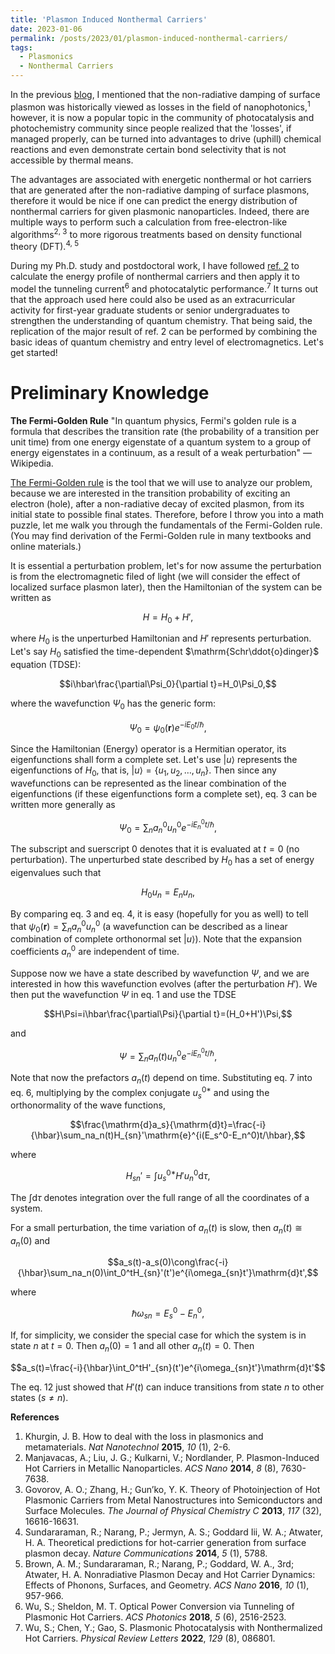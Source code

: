 ```yaml
---
title: 'Plasmon Induced Nonthermal Carriers'
date: 2023-01-06
permalink: /posts/2023/01/plasmon-induced-nonthermal-carriers/
tags:
  - Plasmonics
  - Nonthermal Carriers
---
```


In the previous [blog](https://shengxiangwuplasmonic.github.io/posts/2022/09/what-is-plasmonic-nanostructure/), I mentioned that the non-radiative damping of surface plasmon was historically viewed as losses in the field of nanophotonics,<sup>1</sup> however, it is now a popular topic in the community of photocatalysis and photochemistry community since people realized that the 'losses', if managed properly, can be turned into advantages to drive (uphill) chemical reactions and even demonstrate certain bond selectivity that is not accessible by thermal means. 

The advantages are associated with energetic nonthermal or hot carriers that are generated after the non-radiative damping of surface plasmons, therefore it would be nice if one can predict the energy distribution of nonthermal carriers for given plasmonic nanoparticles. Indeed, there are multiple ways to perform such a calculation from free-electron-like algorithms<sup>2, 3</sup> to more rigorous treatments based on density functional theory (DFT).<sup>4, 5</sup> 

During my Ph.D. study and postdoctoral work, I have followed [ref. 2](https://pubs.acs.org/doi/10.1021/nn502445f) to calculate the energy profile of nonthermal carriers and then apply it to model the tunneling current<sup>6</sup> and photocatalytic performance.<sup>7</sup> It turns out that the approach used here could also be used as an extracurricular activity for first-year graduate students or senior undergraduates to strengthen the understanding of quantum chemistry. That being said, the replication of the major result of ref. 2 can be performed by combining the basic ideas of quantum chemistry and entry level of electromagnetics. Let's get started!

Preliminary Knowledge
======
**The Fermi-Golden Rule**
"In quantum physics, Fermi's golden rule is a formula that describes the transition rate (the probability of a transition per unit time) from one energy eigenstate of a quantum system to a group of energy eigenstates in a continuum, as a result of a weak perturbation" — Wikipedia.

[The Fermi-Golden rule](https://en.wikipedia.org/wiki/Fermi%27s_golden_rule) is the tool that we will use to analyze our problem, because we are interested in the transition probability of exciting an electron (hole), after a non-radiative decay of excited plasmon, from its initial state to possible final states. Therefore, before I throw you into a math puzzle, let me walk you through the fundamentals of the Fermi-Golden rule. (You may find derivation of the Fermi-Golden rule in many textbooks and online materials.)

It is essential a perturbation problem, let's for now assume the perturbation is from the electromagnetic filed of light (we will consider the effect of localized surface plasmon later), then the Hamiltonian of the system can be written as

$$H=H_0+H',$$

where $H_0$ is the unperturbed Hamiltonian and $H'$ represents perturbation. Let's say $H_0$ satisfied the time-dependent $\mathrm{Schr\ddot{o}dinger}$ equation (TDSE):

$$i\hbar\frac{\partial\Psi_0}{\partial t}=H_0\Psi_0,$$

where the wavefunction $\Psi_0$ has the generic form:

$$\Psi_0=\psi_0(\mathbf{r})e^{-iE_0t/\hbar},$$

Since the Hamiltonian (Energy) operator is a Hermitian operator, its eigenfunctions shall form a complete set. Let's use $|u\rangle$ represents the eigenfunctions of $H_0$, that is, $|u\rangle=\{u_1,u_2,\dots,u_n\}$. Then since any wavefunctions can be represented as the linear combination of the eigenfunctions (if these eigenfunctions form a complete set), eq. 3 can be written more generally as

$$\Psi_0=\sum_na_n^0u_n^0e^{-iE_n^0t/\hbar},$$

The subscript and suerscript $0$ denotes that it is evaluated at $t=0$ (no perturbation).
The unperturbed state described by $H_0$ has a set of energy eigenvalues such that

$$H_0u_n=E_nu_n,$$

By comparing eq. 3 and eq. 4, it is easy (hopefully for you as well) to tell that $\psi_0(\mathbf{r})=\sum_na_n^0u_n^0$ (a wavefunction can be described as a linear combination of complete orthonormal set $|u\rangle$). Note that the expansion coefficients $a_n^0$ are independent of time.

Suppose now we have a state described by wavefunction $\Psi$, and we are interested in how this wavefunction evolves (after the perturbation $H'$). We then put the wavefunction $\Psi$ in eq. 1 and use the TDSE

$$H\Psi=i\hbar\frac{\partial\Psi}{\partial t}=(H_0+H')\Psi,$$

and

$$\Psi=\sum_na_n(t)u_n^0e^{-iE_n^0t/\hbar},$$

Note that now the prefactors $a_n(t)$ depend on time.
Substituting eq. 7 into eq. 6, multiplying by the complex conjugate $u_s^{0*}$ and using the orthonormality of the wave functions,


$$\frac{\mathrm{d}a_s}{\mathrm{d}t}=\frac{-i}{\hbar}\sum_na_n(t)H_{sn}'\mathrm{e}^{i(E_s^0-E_n^0)t/\hbar},$$

where

$$H_{sn}'=\int u_s^{0*}H'u_n^0\mathrm{d}\tau,$$


The $\int\mathrm{d}\tau$ denotes integration over the full range of all the coordinates of a system.

For a small perturbation, the time variation of $a_n(t)$ is slow, then $a_n(t)\cong a_n(0)$ and

$$a_s(t)-a_s(0)\cong\frac{-i}{\hbar}\sum_na_n(0)\int_0^tH_{sn}'(t')e^{i\omega_{sn}t'}\mathrm{d}t',$$

where 

$$\hbar\omega_{sn}=E_s^0-E_n^0,$$

If, for simplicity, we consider the special case for which the system is in state $n$ at $t=0$. Then $a_n(0)=1$ and all other $a_n(t)=0$. Then

$$a_s(t)=\frac{-i}{\hbar}\int_0^tH'_{sn}(t')e^{i\omega_{sn}t'}\mathrm{d}t'$$

The eq. 12 just showed that $H'(t)$ can induce transitions from state $n$ to other states ($s\neq n$).


**References**
1. Khurgin, J. B. How to deal with the loss in plasmonics and metamaterials. *Nat Nanotechnol* **2015**, *10* (1), 2-6.
2. Manjavacas, A.; Liu, J. G.; Kulkarni, V.; Nordlander, P. Plasmon-Induced Hot Carriers in Metallic Nanoparticles. *ACS Nano* **2014**, *8* (8), 7630-7638.
3. Govorov, A. O.; Zhang, H.; Gun’ko, Y. K. Theory of Photoinjection of Hot Plasmonic Carriers from Metal Nanostructures into Semiconductors and Surface Molecules. *The Journal of Physical Chemistry C* **2013**, *117* (32), 16616-16631.
4. Sundararaman, R.; Narang, P.; Jermyn, A. S.; Goddard Iii, W. A.; Atwater, H. A. Theoretical predictions for hot-carrier generation from surface plasmon decay. *Nature Communications* **2014**, *5* (1), 5788.
5. Brown, A. M.; Sundararaman, R.; Narang, P.; Goddard, W. A., 3rd; Atwater, H. A. Nonradiative Plasmon Decay and Hot Carrier Dynamics: Effects of Phonons, Surfaces, and Geometry. *ACS Nano* **2016**, *10* (1), 957-966.
6. Wu, S.; Sheldon, M. T. Optical Power Conversion via Tunneling of Plasmonic Hot Carriers. *ACS Photonics* **2018**, *5* (6), 2516-2523.
7. Wu, S.; Chen, Y.; Gao, S. Plasmonic Photocatalysis with Nonthermalized Hot Carriers. *Physical Review Letters* **2022**, *129* (8), 086801.


